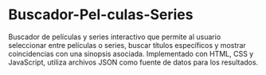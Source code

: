 # Buscador-Pel-culas-Series
Buscador de películas y series interactivo que permite al usuario seleccionar entre películas o series, buscar títulos específicos y mostrar coincidencias con una sinopsis asociada. Implementado con HTML, CSS y JavaScript, utiliza archivos JSON como fuente de datos para los resultados.
